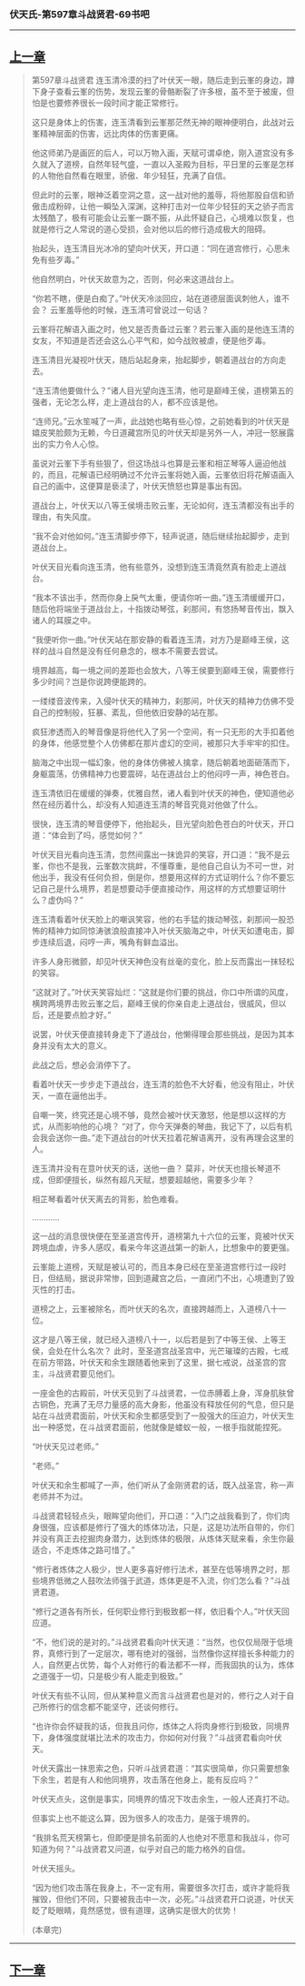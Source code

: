 ### 伏天氏-第597章斗战贤君-69书吧

--------
[上一章](./cc5345c28280338cbc722b3f0386c02c.md)
--------


>
>
>
>第597章斗战贤君
>连玉清冷漠的扫了叶伏天一眼，随后走到云峯的身边，蹲下身子查看云峯的伤势，发现云峯的骨骼断裂了许多根，虽不至于被废，但怕是也要修养很长一段时间才能正常修行。
>
>这只是身体上的伤害，连玉清看到云峯那茫然无神的眼神便明白，此战对云峯精神层面的伤害，远比肉体的伤害更痛。
>
>他这师弟乃是画匠的后人，可以万物入画，天赋可谓卓绝，刚入道宫没有多久就入了道榜，自然年轻气盛，一直以入圣殿为目标，平日里的云峯是怎样的人物他自然看在眼里，骄傲、年少轻狂，充满了自信。
>
>但此时的云峯，眼神泛着空洞之意，这一战对他的羞辱，将他那股自信和骄傲击成粉碎，让他一瞬坠入深渊，这种打击对一位年少轻狂的天之骄子而言太残酷了，极有可能会让云峯一蹶不振，从此怀疑自己，心境难以恢复，也就是修行之人常说的道心受损，会对他以后的修行造成极大的阻碍。
>
>抬起头，连玉清目光冰冷的望向叶伏天，开口道：“同在道宫修行，心思未免有些歹毒。”
>
>他自然明白，叶伏天故意为之，否则，何必来这道战台上。
>
>“你若不瞎，便是白痴了。”叶伏天冷淡回应，站在道德层面讽刺他人，谁不会？
>云峯羞辱他的时候，连玉清可曾说过一句话？
>
>云峯将花解语入画之时，他又是否责备过云峯？若云峯入画的是他连玉清的女友，不知道是否还会这么心平气和，如今战败被虐，便是他歹毒。
>
>连玉清目光凝视叶伏天，随后站起身来，抬起脚步，朝着道战台的方向走去。
>
>“连玉清他要做什么？”诸人目光望向连玉清，他可是巅峰王侯，道榜第五的强者，无论怎么样，走上道战台的人，都不应该是他。
>
>“连师兄。”云水笙喊了一声，此战她也略有些心惊，之前她看到的叶伏天是嬉皮笑脸颇为无赖，今日道藏宫所见的叶伏天却是另外一人，冲冠一怒展露出的实力令人心惊。
>
>虽说对云峯下手有些狠了，但这场战斗也算是云峯和相芷琴等人逼迫他战的，而且，花解语已经明确过不允许云峯将她入画，云峯依旧将花解语画入自己的画中，这便算是亵渎了，叶伏天愤怒也算是事出有因。
>
>道战台上，叶伏天以八等王侯境击败云峯，无论如何，连玉清都没有出手的理由，有失风度。
>
>“我不会对他如何。”连玉清脚步停下，轻声说道，随后继续抬起脚步，走到道战台上。
>
>叶伏天目光看向连玉清，他有些意外，没想到连玉清竟然真有脸走上道战台。
>
>“我本不该出手，然而你身上戾气太重，便请你听一曲。”连玉清缓缓开口，随后他将端坐于道战台上，十指拨动琴弦，刹那间，有悠扬琴音传出，飘入诸人的耳膜之中。
>
>“我便听你一曲。”叶伏天站在那安静的看着连玉清，对方乃是巅峰王侯，这样的战斗自然是没有任何悬念的，根本不需要去尝试。
>
>境界越高，每一境之间的差距也会放大，八等王侯要到巅峰王侯，需要修行多少时间？岂是你说跨便能跨的。
>
>一缕缕音波传来，入侵叶伏天的精神力，刹那间，叶伏天的精神力仿佛不受自己的控制般，狂暴、紊乱，但他依旧安静的站在那。
>
>疯狂渗透而入的琴音像是将他代入了另一个空间，有一只无形的大手扣着他的身体，他感觉整个人仿佛都在那片虚幻的空间，被那只大手牢牢的扣住。
>
>脑海之中出现一幅幻象，他的身体仿佛被人擒拿，随后朝着地面砸落而下，身躯震荡，仿佛精神力也要震碎，站在道战台上的他闷哼一声，神色苍白。
>
>连玉清依旧在缓缓的弹奏，优雅自然，诸人看到叶伏天的神色，便知道他必然在经历着什么，却没有人知道连玉清的琴音究竟对他做了什么。
>
>很快，连玉清的琴音便停下，他抬起头，目光望向脸色苍白的叶伏天，开口道：“体会到了吗，感觉如何？”
>
>叶伏天目光看向连玉清，忽然间露出一抹诡异的笑容，开口道：“我不是云峯，你也不是我，云峯数次挑衅，不懂尊重，是他自己自认为不可一世，对他出手，我没有任何负担，倒是你，想要用这样的方式证明什么？你不要忘记自己是什么境界，若是想要动手便直接动作，用这样的方式想要证明什么？虚伪吗？”
>
>连玉清看着叶伏天脸上的嘲讽笑容，他的右手猛的拨动琴弦，刹那间一股恐怖的精神力如同惊涛骇浪般直接冲入叶伏天脑海之中，叶伏天如遭电击，脚步连续后退，闷哼一声，嘴角有鲜血溢出。
>
>许多人身形微颤，却见叶伏天神色没有丝毫的变化，脸上反而露出一抹轻松的笑容。
>
>“这就对了。”叶伏天笑容灿烂：“这就是你们要的挑战，你口中所谓的风度，横跨两境界击败云峯之后，巅峰王侯的你亲自走上道战台，很威风，但以后，还是要点脸才好。”
>
>说罢，叶伏天便直接转身走下了道战台，他懒得理会那些挑战，是因为其本身并没有太大的意义。
>
>此战之后，想必会消停下了。
>
>看着叶伏天一步步走下道战台，连玉清的脸色不大好看，他没有阻止，叶伏天，一直在逼他出手。
>
>自嘲一笑，终究还是心境不够，竟然会被叶伏天激怒，他是想以这样的方式，从而影响他的心境？
>“对了，你今天弹奏的琴曲，我记下了，以后有机会我会送你一曲。”走下道战台的叶伏天拉着花解语离开，没有再理会这里的人。
>
>连玉清并没有在意叶伏天的话，送他一曲？
>莫非，叶伏天也擅长琴道不成，但即便擅长，纵然有超凡天赋，想要超越他，需要多少年？
>
>相芷琴看着叶伏天离去的背影，脸色难看。
>
>…………
>
>这一战的消息很快便在至圣道宫传开，道榜第九十六位的云峯，竟被叶伏天跨境血虐，许多人感叹，看来今年这道战第一的新人，比想象中的要更强。
>
>云峯能上道榜，天赋是被认可的，而且本身已经在至圣道宫修行过一段时日，但结局，据说非常惨，回到道藏宫之后，一直闭门不出，心境遭到了毁灭性的打击。
>
>道榜之上，云峯被除名，而叶伏天的名次，直接跨越而上，入道榜八十一位。
>
>这才是八等王侯，就已经入道榜八十一，以后若是到了中等王侯、上等王侯，会处在什么名次？
>此时，至圣道宫战圣宫中，光芒璀璨的古殿，七戒在前方带路，叶伏天和余生跟随着他来到了这里，据七戒说，战圣宫的宫主，斗战贤君要见他们。
>
>一座金色的古殿前，叶伏天见到了斗战贤君，一位赤膊着上身，浑身肌肤曾古铜色，充满了无尽力量感的高大身影，他虽没有释放任何的气息，但只是站在斗战贤君面前，叶伏天和余生都感受到了一股强大的压迫力，叶伏天生出一种感觉，在斗战贤君面前，他就像是蝼蚁一般，一根手指就能捏死。
>
>“叶伏天见过老师。”
>
>“老师。”
>
>叶伏天和余生都喊了一声，他们听从了金刚贤君的话，既入战圣宫，称一声老师并不为过。
>
>斗战贤君轻轻点头，眼眸望向他们，开口道：“入门之战我看到了，你们肉身很强，应该都是修行了强大的炼体功法，只是，这是功法所自带的，你们并没有真正去挖掘肉身潜力，达到炼体的极限，从炼体天赋来看，余生你最适合，不走炼体之路可惜了。”
>
>“修行者炼体之人极少，世人更多喜好修行法术，甚至在低等境界之时，那些境界低微之人鼓吹法师强于武道，炼体更是不入流，你们怎么看？”斗战贤君道。
>
>“修行之道各有所长，任何职业修行到极致都一样，依旧看个人。”叶伏天回应道。
>
>“不，他们说的是对的。”斗战贤君看向叶伏天道：“当然，也仅仅局限于低境界，真修行到了一定层次，哪有绝对的强弱，当然像你这样擅长多种能力的人，自然更占优势，每个人对修行的看法都不一样，而我固执的认为，炼体之道强于一切，只是极少有人能走到极致。”
>
>叶伏天有些不认同，但从某种意义而言斗战贤君也是对的，修行之人对于自己所修行的信念都不能坚守，还谈何修行。
>
>“也许你会怀疑我的话，但我且问你，炼体之人将肉身修行到极致，同境界下，身体强度就堪比法术的攻击力，你如何对付我？”斗战贤君看向叶伏天。
>
>叶伏天露出一抹思索之色，只听斗战贤君道：“其实很简单，你只需要想象下余生，若是有人和他同境界，攻击落在他身上，能有反应吗？”
>
>叶伏天点头，这倒是事实，同境界的情况下攻击余生，一般人还真打不动。
>
>但事实上也不能这么算，因为很多人的攻击力，是强于境界的。
>
>“我排名荒天榜第七，但即便是排名前面的人也绝对不愿意和我战斗，你可知道为何？”斗战贤君又问道，似乎对自己的能力格外的自信。
>
>叶伏天摇头。
>
>“因为他们攻击落在我身上，不一定有用，需要很多次打击，或许才能将我摧毁，但他们不同，只要被我击中一次，必死。”斗战贤君开口说道，叶伏天眨了眨眼睛，竟然感觉，很有道理，这确实是很大的优势！
>
>(本章完)
>
>

--------
[下一章](./1dafe82a062ec4041b3520a6f7390862.md)
--------
